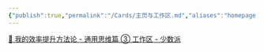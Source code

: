 ```yaml
---
{"publish":true,"permalink":"/Cards/主页与工作区.md","aliases":"homepage 与 workspace","title":"主页与工作区","created":"2022-06-09","modified":"2023-03-14","published":"2025-07-29T23:04:00.251+08:00","cssclasses":""}
---
```



[🔖 我的效率提升方法论 - 通用思维篇 ③ 工作区 - 少数派](cubox://card?id=ff80808181224c15018127f09c961fb4)